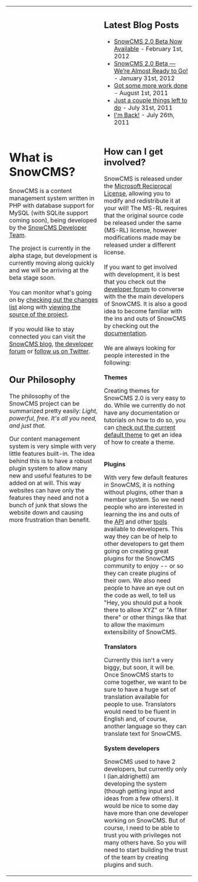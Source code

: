 <table cellpadding='5px'><tr><td valign='top'>
<img src='http://img197.imageshack.us/img197/8301/snowcmsgc.png' alt='' align='center' title="SnowCMS - Light, powerful, free. It's all you need, and just that." /></td>
<td valign='top'>
<h2>Latest Blog Posts</h2>
<ul><li><a href='http://www.snowcms.com/snowcms-2-0-beta-now-available-148/'>SnowCMS 2.0 Beta Now Available</a> - February 1st, 2012<br>
</li><li><a href='http://www.snowcms.com/snowcms-2-0-beta-were-almost-ready-to-go-146/'>SnowCMS 2.0 Beta — We’re Almost Ready to Go!</a> - January 31st, 2012<br>
</li><li><a href='http://www.snowcms.com/got-some-more-work-done-141/'>Got some more work done</a> - August 1st, 2011<br>
</li><li><a href='http://www.snowcms.com/just-a-couple-things-left-to-do-138/'>Just a couple things left to do</a> - July 31st, 2011<br>
</li><li><a href='http://www.snowcms.com/im-back-134/'>I'm Back!</a> - July 26th, 2011<br>
</td></tr>
<tr><td valign='top'>
<h1>What is SnowCMS?</h1>
SnowCMS is a content management system written in PHP with database support for MySQL (with SQLite support coming soon), being developed by the <a href='http://code.google.com/p/snowcms/people/list'>SnowCMS Developer Team</a>.</li></ul>

The project is currently in the alpha stage, but development is currently moving along quickly and we will be arriving at the beta stage soon.<br>
<br>
You can monitor what's going on by <a href='http://code.google.com/p/snowcms/source/list'>checking out the changes list</a> along with <a href='http://code.google.com/p/snowcms/source/browse/trunk'>viewing the source of the project</a>.<br>
<br>
If you would like to stay connected you can visit the <a href='http://www.snowcms.com'>SnowCMS blog</a>, <a href='http://dev.snowcms.com/'>the developer forum</a> or <a href='http://www.twitter.com/SnowCMS'>follow us on Twitter</a>.<br>
<br>
<h2>Our Philosophy</h2>
The philosophy of the SnowCMS project can be summarized pretty easily: <i>Light, powerful, free. It's all you need, and just that.</i>

Our content management system is very simple with very little features built-in. The idea behind this is to have a robust plugin system to allow many new and useful features to be added on at will. This way websites can have only the features they need and not a bunch of junk that slows the website down and causing more frustration than benefit.<br>
<br>
</td><td valign='top'>

<h2>How can I get involved?</h2>
SnowCMS is released under the <a href='http://www.opensource.org/licenses/ms-rl.html'>Microsoft Reciprocal License</a>, allowing you to modify and redistribute it at your will! The MS-RL requires that the original source code be released under the same (MS-RL) license, however modifications made may be released under a different license.<br>
<br>
If you want to get involved with development, it is best that you check out the <a href='http://dev.snowcms.com/'>developer forum</a> to converse with the the main developers of SnowCMS. It is also a good idea to become familiar with the ins and outs of SnowCMS by checking out the <a href='http://snowcms.googlecode.com/svn/docs/index.html'>documentation</a>.<br>
<br>
We are always looking for people interested in the following:<br>
<br>
<b>Themes</b>

Creating themes for SnowCMS 2.0 is very easy to do. While we currently do not have any documentation or tutorials on how to do so, you can <a href='http://code.google.com/p/snowcms/source/browse/trunk#trunk%2Fthemes%2Fdefault'>check out the current default theme</a> to get an idea of how to create a theme.<br>
<br>
<br>
<b>Plugins</b>

With very few default features in SnowCMS, it is nothing without plugins, other than a member system. So we need people who are interested in learning the ins and outs of the <a href='http://snowcms.googlecode.com/svn/docs/files/core/api-class-php.html'>API</a> and other <a href='http://snowcms.googlecode.com/svn/docs/index.html'>tools</a> available to developers. This way they can be of help to other developers to get them going on creating great plugins for the SnowCMS community to enjoy -- or so they can create plugins of their own. We also need people to have an eye out on the code as well, to tell us "Hey, you should put a hook there to allow XYZ" or "A filter there" or other things like that to allow the maximum extensibility of SnowCMS.<br>
<br>
<b>Translators</b>

Currently this isn't a very biggy, but soon, it will be. Once SnowCMS starts to come together, we want to be sure to have a huge set of translation available for people to use. Translators would need to be fluent in English and, of course, another language so they can translate text for SnowCMS.<br>
<br>
<b>System developers</b>

SnowCMS used to have 2 developers, but currently only I (ian.aldrighetti) am developing the system (though getting input and ideas from a few others). It would be nice to some day have more than one developer working on SnowCMS. But of course, I need to be able to trust you with privileges not many others have. So you will need to start building the trust of the team by creating plugins and such.<br>
</td>
</tr></table>